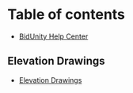 # Table of contents

* [BidUnity Help Center](README.md)

## Elevation Drawings

* [Elevation Drawings](elevation-drawings/elevation-drawings.md)


